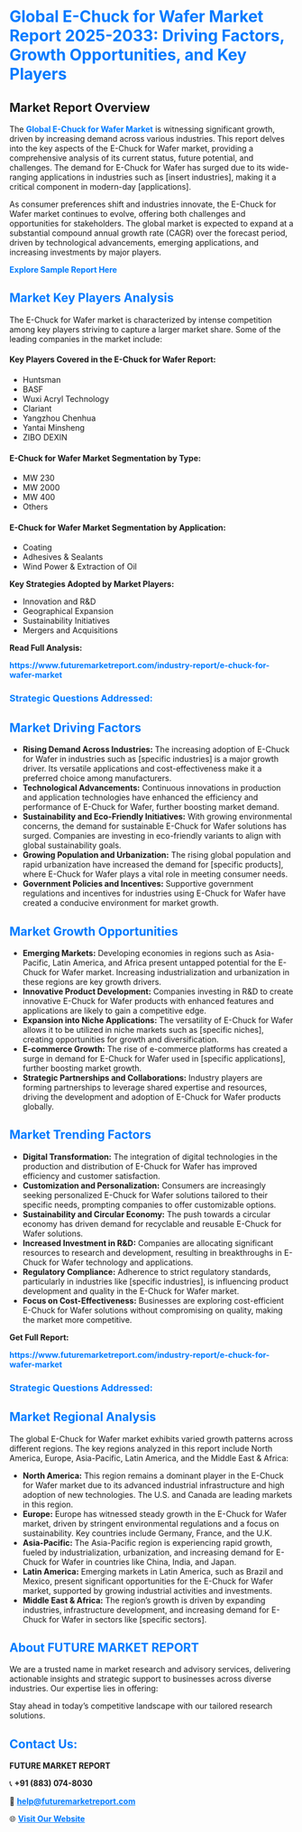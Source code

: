 <h1 style="color: #007BFF;">Global E-Chuck for Wafer Market Report 2025-2033: Driving Factors, Growth Opportunities, and Key Players</h1>

<section id="overview">
<h2>Market Report Overview</h2>
<p>The <a href="https://www.futuremarketreport.com/industry-report/e-chuck-for-wafer-market" style="color: #007BFF; text-decoration: none;"><strong>Global E-Chuck for Wafer Market</strong></a> is witnessing significant growth, driven by increasing demand across various industries. This report delves into the key aspects of the E-Chuck for Wafer market, providing a comprehensive analysis of its current status, future potential, and challenges. The demand for E-Chuck for Wafer has surged due to its wide-ranging applications in industries such as [insert industries], making it a critical component in modern-day [applications].</p>
<p>As consumer preferences shift and industries innovate, the E-Chuck for Wafer market continues to evolve, offering both challenges and opportunities for stakeholders. The global market is expected to expand at a substantial compound annual growth rate (CAGR) over the forecast period, driven by technological advancements, emerging applications, and increasing investments by major players.</p>
</section>

<section id="overview">
<p><a href="https://www.futuremarketreport.com/request-sample/reportId=35729" style="color: #007BFF; text-decoration: none;"><strong>Explore Sample Report Here</strong></a></p>
</section>

<section id="key-players">
<h2 style="color: #007BFF;">Market Key Players Analysis</h2>
<p>The E-Chuck for Wafer market is characterized by intense competition among key players striving to capture a larger market share. Some of the leading companies in the market include:</p>
<h4>Key Players Covered in the E-Chuck for Wafer Report:</h4>
<ul><li>Huntsman</li><li>BASF</li><li>Wuxi Acryl Technology</li><li>Clariant</li><li>Yangzhou Chenhua</li><li>Yantai Minsheng</li><li>ZIBO DEXIN</li></ul>
<h4>E-Chuck for Wafer Market Segmentation by Type:</h4>
<ul><li>MW 230</li><li>MW 2000</li><li>MW 400</li><li>Others</li></ul>

<h4>E-Chuck for Wafer Market Segmentation by Application:</h4>
<ul><li>Coating</li><li>Adhesives &amp; Sealants</li><li>Wind Power &amp; Extraction of Oil</li></ul>
<p><strong>Key Strategies Adopted by Market Players:</strong></p>
<ul>
<li>Innovation and R&D</li>
<li>Geographical Expansion</li>
<li>Sustainability Initiatives</li>
<li>Mergers and Acquisitions</li>
</ul>
</section>

<section>
<p><strong>Read Full Analysis: </strong></p><a href="https://www.futuremarketreport.com/industry-report/e-chuck-for-wafer-market" style="color: #007BFF; text-decoration: none;"><strong>https://www.futuremarketreport.com/industry-report/e-chuck-for-wafer-market</strong></a>
<h3 style="color: #007BFF;">Strategic Questions Addressed:</h3>
</section>

<section id="driving-factors">
<h2 style="color: #007BFF;">Market Driving Factors</h2>
<ul>
<li><strong>Rising Demand Across Industries:</strong> The increasing adoption of E-Chuck for Wafer in industries such as [specific industries] is a major growth driver. Its versatile applications and cost-effectiveness make it a preferred choice among manufacturers.</li>
<li><strong>Technological Advancements:</strong> Continuous innovations in production and application technologies have enhanced the efficiency and performance of E-Chuck for Wafer, further boosting market demand.</li>
<li><strong>Sustainability and Eco-Friendly Initiatives:</strong> With growing environmental concerns, the demand for sustainable E-Chuck for Wafer solutions has surged. Companies are investing in eco-friendly variants to align with global sustainability goals.</li>
<li><strong>Growing Population and Urbanization:</strong> The rising global population and rapid urbanization have increased the demand for [specific products], where E-Chuck for Wafer plays a vital role in meeting consumer needs.</li>
<li><strong>Government Policies and Incentives:</strong> Supportive government regulations and incentives for industries using E-Chuck for Wafer have created a conducive environment for market growth.</li>
</ul>
</section>

<section id="growth-opportunities">
<h2 style="color: #007BFF;">Market Growth Opportunities</h2>
<ul>
<li><strong>Emerging Markets:</strong> Developing economies in regions such as Asia-Pacific, Latin America, and Africa present untapped potential for the E-Chuck for Wafer market. Increasing industrialization and urbanization in these regions are key growth drivers.</li>
<li><strong>Innovative Product Development:</strong> Companies investing in R&D to create innovative E-Chuck for Wafer products with enhanced features and applications are likely to gain a competitive edge.</li>
<li><strong>Expansion into Niche Applications:</strong> The versatility of E-Chuck for Wafer allows it to be utilized in niche markets such as [specific niches], creating opportunities for growth and diversification.</li>
<li><strong>E-commerce Growth:</strong> The rise of e-commerce platforms has created a surge in demand for E-Chuck for Wafer used in [specific applications], further boosting market growth.</li>
<li><strong>Strategic Partnerships and Collaborations:</strong> Industry players are forming partnerships to leverage shared expertise and resources, driving the development and adoption of E-Chuck for Wafer products globally.</li>
</ul>
</section>

<section id="trending-factors">
<h2 style="color: #007BFF;">Market Trending Factors</h2>
<ul>
<li><strong>Digital Transformation:</strong> The integration of digital technologies in the production and distribution of E-Chuck for Wafer has improved efficiency and customer satisfaction.</li>
<li><strong>Customization and Personalization:</strong> Consumers are increasingly seeking personalized E-Chuck for Wafer solutions tailored to their specific needs, prompting companies to offer customizable options.</li>
<li><strong>Sustainability and Circular Economy:</strong> The push towards a circular economy has driven demand for recyclable and reusable E-Chuck for Wafer solutions.</li>
<li><strong>Increased Investment in R&D:</strong> Companies are allocating significant resources to research and development, resulting in breakthroughs in E-Chuck for Wafer technology and applications.</li>
<li><strong>Regulatory Compliance:</strong> Adherence to strict regulatory standards, particularly in industries like [specific industries], is influencing product development and quality in the E-Chuck for Wafer market.</li>
<li><strong>Focus on Cost-Effectiveness:</strong> Businesses are exploring cost-efficient E-Chuck for Wafer solutions without compromising on quality, making the market more competitive.</li>
</ul>
</section>

<section>
<p><strong>Get Full Report: </strong></p><a href="https://www.futuremarketreport.com/industry-report/e-chuck-for-wafer-market" style="color: #007BFF; text-decoration: none;"><strong>https://www.futuremarketreport.com/industry-report/e-chuck-for-wafer-market</strong></a>
<h3 style="color: #007BFF;">Strategic Questions Addressed:</h3>
</section>


<section id="regional-analysis">
<h2 style="color: #007BFF;">Market Regional Analysis</h2>
<p>The global E-Chuck for Wafer market exhibits varied growth patterns across different regions. The key regions analyzed in this report include North America, Europe, Asia-Pacific, Latin America, and the Middle East & Africa:</p>
<ul>
<li><strong>North America:</strong> This region remains a dominant player in the E-Chuck for Wafer market due to its advanced industrial infrastructure and high adoption of new technologies. The U.S. and Canada are leading markets in this region.</li>
<li><strong>Europe:</strong> Europe has witnessed steady growth in the E-Chuck for Wafer market, driven by stringent environmental regulations and a focus on sustainability. Key countries include Germany, France, and the U.K.</li>
<li><strong>Asia-Pacific:</strong> The Asia-Pacific region is experiencing rapid growth, fueled by industrialization, urbanization, and increasing demand for E-Chuck for Wafer in countries like China, India, and Japan.</li>
<li><strong>Latin America:</strong> Emerging markets in Latin America, such as Brazil and Mexico, present significant opportunities for the E-Chuck for Wafer market, supported by growing industrial activities and investments.</li>
<li><strong>Middle East & Africa:</strong> The region’s growth is driven by expanding industries, infrastructure development, and increasing demand for E-Chuck for Wafer in sectors like [specific sectors].</li>
</ul>
</section>

<footer>
<h2 style="color: #007BFF;">About FUTURE MARKET REPORT</h2>
<p>We are a trusted name in market research and advisory services, delivering actionable insights and strategic support to businesses across diverse industries. Our expertise lies in offering:</p>

<p>Stay ahead in today’s competitive landscape with our tailored research solutions.</p>

<h2 style="color: #007BFF;">Contact Us:</h2>
<p><strong>FUTURE MARKET REPORT</strong></p>
<p>📞 <strong>+91 (883) 074-8030</strong></p>
<p>📧 <strong><a href="mailto:help@futuremarketreport.com" style="color: #007BFF;">help@futuremarketreport.com</a></strong></p>
<p>🌐 <strong><a href="https://www.futuremarketreport.com/" style="color: #007BFF;">Visit Our Website</a></strong></p>
</footer>